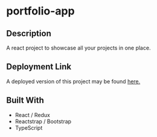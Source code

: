 # portfolio-app

## Description

A react project to showcase all your projects in one place.

## Deployment Link

A deployed version of this project may be found [here.](https://Timc3209.github.io/portfolio-app)

## Built With

- React / Redux
- Reactstrap / Bootstrap
- TypeScript
